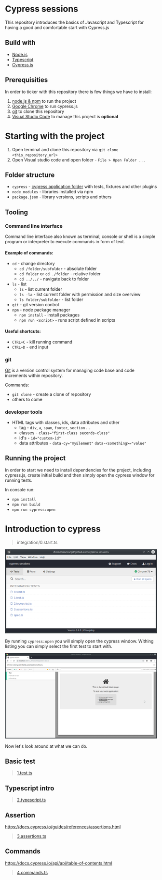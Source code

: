 # Cypress sessions

This repository introduces the basics of Javascript and Typescript for having a good and comfortable start with Cypress.js

## Build with

- [Node.js](https://nodejs.org/en/)
- [Typescript](https://www.typescriptlang.org/)
- [Cypress.js](https://www.cypress.io/)

## Prerequisities

In order to ticker with this repository there is few things we have to install:

1. [node.js & npm](https://nodejs.org/en/) to run the project
2. [Google Chrome](https://www.google.com/chrome/) to run cypress.js
3. [git](https://www.google.com/chrome/) to clone this repository
4. [Visual Studio Code](https://code.visualstudio.com/) to manage this project is **optional**


# Starting with the project

1. Open terminal and clone this repository via `git clone <this_repository_url>`
2. Open Visual studio code and open folder - `File > Open Folder ...`

## Folder structure

- `cypress` - [cypress application folder](https://docs.cypress.io/guides/core-concepts/writing-and-organizing-tests.html) with tests, fixtures and other plugins 
- `node_modules` - libraries installed via npm
- `package.json` - library versions, scripts and others

## Tooling

### Command line interface

Command line interface also known as terminal, console or shell is a simple program or interpreter to execute commands in form of text.

#### Example of commands:
- `cd` - change directory
  - `cd /folder/subfolder` - absolute folder
  - `cd folder` or `cd ./folder` - relative folder
  - `cd ../../` - navigate back to folder
- `ls` - list
  - `ls` - list current folder
  - `ls -la` - list current folder with permission and size overview
  - `ls folder/subfolder` - list folder
- `git` - git version control
- `npm` - node package manager
  - `npm install` - install packages
  - `npm run <script>` - runs script defined in scripts

#### Useful shortcuts:
- `CTRL+C` - kill running command
- `CTRL+D` - end input

### git

[Git](https://git-scm.com/) is a version control system for managing code base and code increments within repository.

Commands:
- `git clone` - create a clone of repository
- others to come

### developer tools

- HTML tags with classes, ids, data attributes and other
  - tag - `div`, `a`, `span`, `footer`, `section` ...
  - classes - `class="first-class seconds-class"`
  - id's - `id="custom-id"`
  - data attributes - `data-cy="myElement"` `data-<something>="value"`

## Running the project

In order to start we need to install dependencies for the project, including cypress.js, create initial build and then simply open the cypress window for running tests.

In console run:

- `npm install`
- `npm run build`
- `npm run cypress:open`

# Introduction to cypress

> integration/0.start.ts

![Cypress GUI](assets/open.png)

By running `cypress:open` you will simply open the cypress window. Withing listing you can simply select the first test to start with.

![Cypress Test GUI](assets/test.png)

Now let's look around at what we can do.

## Basic test

> [1.test.ts](integration/1.test.ts)

## Typescript intro

> [2.typescript.ts](integration/2.typescript.ts)

## Assertion

https://docs.cypress.io/guides/references/assertions.html

> [3.assertions.ts](integration/3.assertions.ts)

## Commands

https://docs.cypress.io/api/api/table-of-contents.html

> [4.commands.ts](integration/4.commands.ts)
